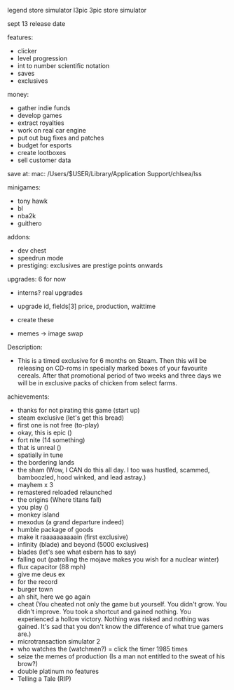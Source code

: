 legend store simulator
l3pic
3pic store simulator

sept 13 release date

features:
- clicker
- level progression
- int to number scientific notation
- saves
- exclusives

money:
- gather indie funds
- develop games
- extract royalties
- work on real car engine
- put out bug fixes and patches
- budget for esports
- create lootboxes
- sell customer data

save at:
mac: /Users/$USER/Library/Application Support/chlsea/lss

minigames:
- tony hawk
- bl
- nba2k
- guithero

addons:
- dev chest
- speedrun mode
- prestiging: exclusives are prestige points onwards

upgrades:
6 for now
- interns?
real upgrades
- upgrade id, fields[3] price, production, waittime
- create these

- memes -> image swap

Description:
- This is a timed exclusive for 6 months on Steam. Then this will be releasing on CD-roms in specially marked boxes of your favourite cereals. After that promotional period of two weeks and three days we will be in exclusive packs of chicken from select farms.

achievements:
- thanks for not pirating this game (start up)
- steam exclusive (let's get this bread)
- first one is not free (to-play)
- okay, this is epic ()
- fort nite (14 something)
- that is unreal ()
- spatially in tune
- the bordering lands
- the sham (Wow, I CAN do this all day. I too was hustled, scammed, bamboozled, hood winked, and lead astray.)
- mayhem x 3
- remastered reloaded relaunched
- the origins (Where titans fall)
- you play ()
- monkey island
- mexodus (a grand departure indeed)
- humble package of goods
- make it raaaaaaaaaain (first exclusive)
- infinity (blade) and beyond (5000 exclusives)
- blades (let's see what esbern has to say)
- falling out (patrolling the mojave makes you wish for a nuclear winter)
- flux capacitor (88 mph)
- give me deus ex
- for the record
- burger town
- ah shit, here we go again
- cheat (You cheated not only the game but yourself. You didn't grow. You didn't improve. You took a shortcut and gained nothing. You experienced a hollow victory. Nothing was risked and nothing was gained. It's sad that you don't know the difference of what true gamers are.)
- microtransaction simulator 2
- who watches the (watchmen?) = click the timer 1985 times
- seize the memes of production (Is a man not entitled to the sweat of his brow?)
- double platinum no features
- Telling a Tale (RIP)